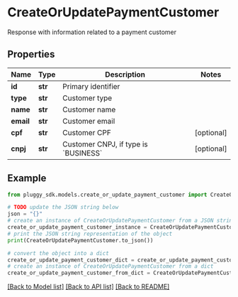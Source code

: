 # CreateOrUpdatePaymentCustomer

Response with information related to a payment customer

## Properties

Name | Type | Description | Notes
------------ | ------------- | ------------- | -------------
**id** | **str** | Primary identifier | 
**type** | **str** | Customer type | 
**name** | **str** | Customer name | 
**email** | **str** | Customer email | 
**cpf** | **str** | Customer CPF | [optional] 
**cnpj** | **str** | Customer CNPJ, if type is &#x60;BUSINESS&#x60; | [optional] 

## Example

```python
from pluggy_sdk.models.create_or_update_payment_customer import CreateOrUpdatePaymentCustomer

# TODO update the JSON string below
json = "{}"
# create an instance of CreateOrUpdatePaymentCustomer from a JSON string
create_or_update_payment_customer_instance = CreateOrUpdatePaymentCustomer.from_json(json)
# print the JSON string representation of the object
print(CreateOrUpdatePaymentCustomer.to_json())

# convert the object into a dict
create_or_update_payment_customer_dict = create_or_update_payment_customer_instance.to_dict()
# create an instance of CreateOrUpdatePaymentCustomer from a dict
create_or_update_payment_customer_from_dict = CreateOrUpdatePaymentCustomer.from_dict(create_or_update_payment_customer_dict)
```
[[Back to Model list]](../README.md#documentation-for-models) [[Back to API list]](../README.md#documentation-for-api-endpoints) [[Back to README]](../README.md)


